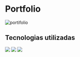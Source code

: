 <h1>Portfolio</h1>

<img  src="assets/Portifólio.png" alt="portifolio">

<h2>Tecnologias utilizadas </h2>
 <img src= "https://img.shields.io/badge/HTML5-E34F26?style=for-the-badge&logo=html5&logoColor=white" />  <img src= "https://img.shields.io/badge/CSS3-1572B6?style=for-the-badge&logo=css3&logoColor=white" />  <img src="https://img.shields.io/badge/JavaScript-F7DF1E?style=for-the-badge&logo=javascript&logoColor=black" />
